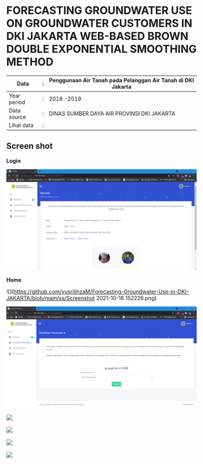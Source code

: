 # FORECASTING GROUNDWATER USE ON GROUNDWATER CUSTOMERS IN DKI JAKARTA WEB-BASED BROWN DOUBLE EXPONENTIAL SMOOTHING METHOD



| Data        | :    | Penggunaan Air Tanah pada Pelanggan Air Tanah di DKI Jakarta |
| ----------- | ---- | ------------------------------------------------------------ |
| Year period | :    | 2018 -2019                                                   |
| Data source | :    | DINAS SUMBER DAYA AIR PROVINSI DKI JAKARTA                   |
| Lihat data  | :    | [](https://data.jakarta.go.id/dataset/data-penggunaan-air-tanah-pada-pelanggan-air-tanah-di-dki-jakarta)<br />[](https://data.jakarta.go.id/dataset/data-penggunaan-air-tanah-pada-pelanggan-air-tanah-di-dki-jakarta-tahun-2019) |

## Screen shot

**Login**

![](https://raw.githubusercontent.com/yusrilihzaM/Forecasting-Groundwater-Use-in-DKI-JAKARTA/main/ss/Screenshot%202021-10-16%20152226.png)

**Home**

![](https://github.com/yusrilihzaM/Forecasting-Groundwater-Use-in-DKI-JAKARTA/blob/main/ss/Screenshot 2021-10-16 152226.png)



![](https://raw.githubusercontent.com/yusrilihzaM/Forecasting-Groundwater-Use-in-DKI-JAKARTA/main/ss/Screenshot%202021-10-16%20152312.png)

![](https://raw.githubusercontent.com/yusrilihzaM/Forecasting-Groundwater-Use-in-DKI-JAKARTA/main/ss/Screenshot%2021-10-16%152326.png)

![](https://raw.githubusercontent.com/yusrilihzaM/Forecasting-Groundwater-Use-in-DKI-JAKARTA/main/ss/Screenshot%2021-10-16%152340.png)

![](https://raw.githubusercontent.com/yusrilihzaM/Forecasting-Groundwater-Use-in-DKI-JAKARTA/main/ss/Screenshot%2021-10-16%152353.png)

![](https://raw.githubusercontent.com/yusrilihzaM/Forecasting-Groundwater-Use-in-DKI-JAKARTA/main/ss/Screenshot%2021-10-16%152412.png)